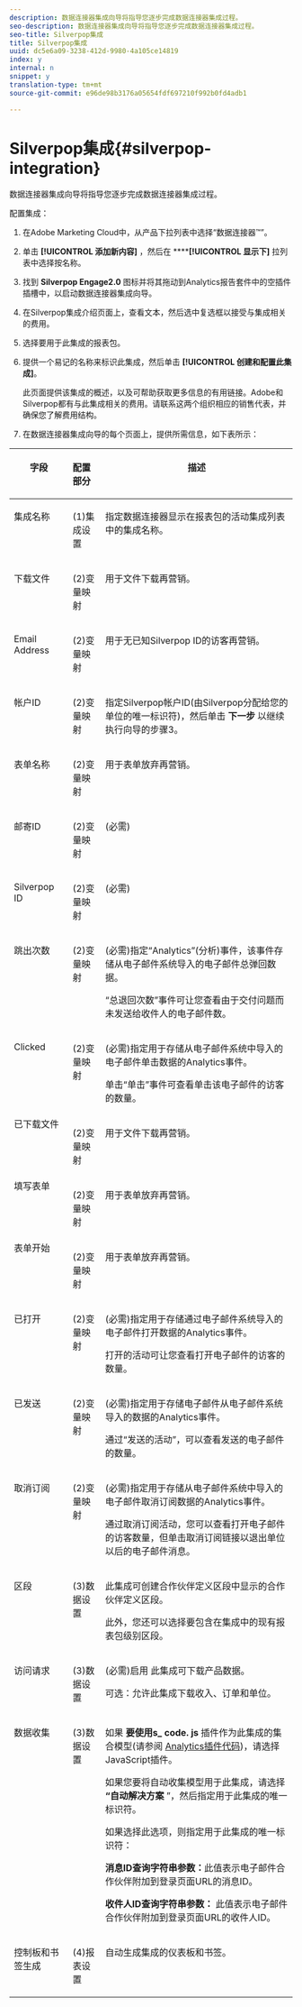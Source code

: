 ```yaml
---
description: 数据连接器集成向导将指导您逐步完成数据连接器集成过程。
seo-description: 数据连接器集成向导将指导您逐步完成数据连接器集成过程。
seo-title: Silverpop集成
title: Silverpop集成
uuid: dc5e6a09-3238-412d-9980-4a105ce14819
index: y
internal: n
snippet: y
translation-type: tm+mt
source-git-commit: e96de98b3176a05654fdf697210f992b0fd4adb1

---
```



# Silverpop集成{#silverpop-integration}

数据连接器集成向导将指导您逐步完成数据连接器集成过程。

配置集成：

1. 在Adobe Marketing Cloud中，从产品下拉列表中选择“数据连接器™”。
1. 单击 **[!UICONTROL 添加新内容]** ，然后在 ******[!UICONTROL 显示下]** 拉列表中选择按名称。
1. 找到 **Silverpop Engage2.0** 图标并将其拖动到Analytics报告套件中的空插件插槽中，以启动数据连接器集成向导。
1. 在Silverpop集成介绍页面上，查看文本，然后选中复选框以接受与集成相关的费用。
1. 选择要用于此集成的报表包。
1. 提供一个易记的名称来标识此集成，然后单击 **[!UICONTROL 创建和配置此集成]**。

   此页面提供该集成的概述，以及可帮助获取更多信息的有用链接。Adobe和Silverpop都有与此集成相关的费用。请联系这两个组织相应的销售代表，并确保您了解费用结构。
1. 在数据连接器集成向导的每个页面上，提供所需信息，如下表所示：

<table id="table_74EC1EEBE7A548AB878AA40187EBCD30"> 
 <thead> 
  <tr valign="top"> 
   <th colname="col2" class="entry"> <p> <b>字段</b> </p> </th> 
   <th colname="col03" valign="top" align="left" class="entry"> <p> <b>配置部分</b> </p> </th> 
   <th colname="col3" class="entry"> <p> <b>描述</b> </p> </th> 
  </tr> 
 </thead>
 <tbody> 
  <tr valign="top"> 
   <td colname="col2" valign="top" align="left"> <p>集成名称 </p> </td> 
   <td colname="col03"> <p>(1)集成设置 </p> </td> 
   <td colname="col3"> <p>指定数据连接器显示在报表包的活动集成列表中的集成名称。 </p> </td> 
  </tr> 
  <tr valign="top"> 
   <td colname="col2" valign="top" align="left"> <p>下载文件 </p> </td> 
   <td colname="col03"> <p>(2)变量映射 </p> </td> 
   <td colname="col3"> <p> 用于文件下载再营销。 </p> </td> 
  </tr> 
  <tr valign="top"> 
   <td colname="col2"> <p> Email Address </p> </td> 
   <td colname="col03"> <p>(2)变量映射 </p> </td> 
   <td colname="col3"> <p>用于无已知Silverpop ID的访客再营销。 </p> </td> 
  </tr> 
  <tr valign="top"> 
   <td colname="col2"> <p>帐户ID </p> </td> 
   <td colname="col03"> <p>(2)变量映射 </p> </td> 
   <td colname="col3"> <p>指定Silverpop帐户ID(由Silverpop分配给您的单位的唯一标识符)，然后单击 <b>下一步</b> 以继续执行向导的步骤3。 </p> </td> 
  </tr> 
  <tr valign="top"> 
   <td colname="col2"> <p>表单名称 </p> </td> 
   <td colname="col03"> <p>(2)变量映射 </p> </td> 
   <td colname="col3"> <p>用于表单放弃再营销。 </p> </td> 
  </tr> 
  <tr valign="top"> 
   <td colname="col2"> <p>邮寄ID </p> </td> 
   <td colname="col03"> <p>(2)变量映射 </p> </td> 
   <td colname="col3"> <p>(必需) </p> </td> 
  </tr> 
  <tr valign="top"> 
   <td colname="col2"> <p>Silverpop ID </p> </td> 
   <td colname="col03"> <p>(2)变量映射 </p> </td> 
   <td colname="col3"> <p>(必需) </p> </td> 
  </tr> 
  <tr valign="top"> 
   <td colname="col2"> <p> 跳出次数 </p> </td> 
   <td colname="col03"> <p>(2)变量映射 </p> </td> 
   <td colname="col3"> <p>(必需)指定“Analytics”(分析)事件，该事件存储从电子邮件系统导入的电子邮件总弹回数据。 </p> <p>“总退回次数”事件可让您查看由于交付问题而未发送给收件人的电子邮件数。 </p> </td> 
  </tr> 
  <tr valign="top"> 
   <td colname="col2"> <p>Clicked </p> </td> 
   <td colname="col03"> <p>(2)变量映射 </p> </td> 
   <td colname="col3"> <p>(必需)指定用于存储从电子邮件系统中导入的电子邮件单击数据的Analytics事件。 </p> <p>单击“单击”事件可查看单击该电子邮件的访客的数量。 </p> </td> 
  </tr> 
  <tr valign="top"> 
   <td colname="col2"> 已下载文件 </td> 
   <td colname="col03"> <p>(2)变量映射 </p> </td> 
   <td colname="col3"> <p> 用于文件下载再营销。 </p> </td> 
  </tr> 
  <tr valign="top"> 
   <td colname="col2"> 填写表单 </td> 
   <td colname="col03"> <p>(2)变量映射 </p> </td> 
   <td colname="col3"> <p>用于表单放弃再营销。 </p> </td> 
  </tr> 
  <tr valign="top"> 
   <td colname="col2"> 表单开始 </td> 
   <td colname="col03"> <p>(2)变量映射 </p> </td> 
   <td colname="col3"> <p>用于表单放弃再营销。 </p> </td> 
  </tr> 
  <tr valign="top"> 
   <td colname="col2"> <p>已打开 </p> </td> 
   <td colname="col03"> <p>(2)变量映射 </p> </td> 
   <td colname="col3"> <p>(必需)指定用于存储通过电子邮件系统导入的电子邮件打开数据的Analytics事件。 </p> <p>打开的活动可让您查看打开电子邮件的访客的数量。 </p> </td> 
  </tr> 
  <tr valign="top"> 
   <td colname="col2"> <p>已发送 </p> </td> 
   <td colname="col03"> <p>(2)变量映射 </p> </td> 
   <td colname="col3"> <p>(必需)指定用于存储电子邮件从电子邮件系统导入的数据的Analytics事件。 </p> <p>通过“发送的活动”，可以查看发送的电子邮件的数量。 </p> </td> 
  </tr> 
  <tr valign="top"> 
   <td colname="col2"> <p>取消订阅 </p> </td> 
   <td colname="col03"> <p>(2)变量映射 </p> </td> 
   <td colname="col3"> <p>(必需)指定用于存储从电子邮件系统中导入的电子邮件取消订阅数据的Analytics事件。 </p> <p>通过取消订阅活动，您可以查看打开电子邮件的访客数量，但单击取消订阅链接以退出单位以后的电子邮件消息。 </p> </td> 
  </tr> 
  <tr valign="top"> 
   <td colname="col2"> <p>区段 </p> </td> 
   <td colname="col03"> <p>(3)数据设置 </p> </td> 
   <td colname="col3"> <p>此集成可创建合作伙伴定义区段中显示的合作伙伴定义区段。 </p> <p>此外，您还可以选择要包含在集成中的现有报表包级别区段。 </p> </td> 
  </tr> 
  <tr valign="top"> 
   <td colname="col2"> <p>访问请求 </p> </td> 
   <td colname="col03"> <p>(3)数据设置 </p> </td> 
   <td colname="col3"> <p> (必需)启用 <span class="uicontrol"> 此集成可下载产品数据</span>。 </p> <p>可选：允许此集成下载收入、订单和单位。 </p> </td> 
  </tr> 
  <tr valign="top"> 
   <td colname="col2"> <p>数据收集 </p> </td> 
   <td colname="col03"> <p>(3)数据设置 </p> </td> 
   <td colname="col3"> <p>如果 <b>要使用s_ code. js</b> 插件作为此集成的集合模型(请参阅 <a href="../silverpop-overview/silverpop-analytics-code.md#concept-28e7c834a6804a949aa9306f8896b36e" format="dita" scope="local"> Analytics插件代码</a>)，请选择JavaScript插件。 </p> <p>如果您要将自动收集模型用于此集成，请选择 <b>“自动解决方案</b> ”，然后指定用于此集成的唯一标识符。 </p> <p>如果选择此选项，则指定用于此集成的唯一标识符： </p> <p> <b>消息ID查询字符串参数：</b>此值表示电子邮件合作伙伴附加到登录页面URL的消息ID。 </p> <p> <b>收件人ID查询字符串参数：</b> 此值表示电子邮件合作伙伴附加到登录页面URL的收件人ID。 </p> </td> 
  </tr> 
  <tr valign="top"> 
   <td colname="col2"> <p>控制板和书签生成 </p> </td> 
   <td colname="col03"> <p>(4)报表设置 </p> </td> 
   <td colname="col3"> <p>自动生成集成的仪表板和书签。 </p> </td> 
  </tr> 
 </tbody> 
</table>

